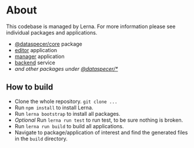 # About
This codebase is managed by Lerna.
For more information please see individual packages and applications.
- [@dataspecer/core](./packages/core) package
- [editor](./applications/editor) application
- [manager](./applications/manager) application
- [backend](./services/backend) service
- *and other packages under [@dataspecer/*](./packages)*

## How to build 
- Clone the whole repository. `git clone ...`
- Run `npm install` to install Lerna.
- Run `lerna bootstrap` to install all packages.
- *Optional* Run `lerna run test` to run test, to be sure nothing is broken. 
- Run `lerna run build` to build all applications.
- Navigate to package/application of interest and find the generated files in the `build` directory.
